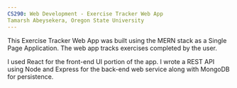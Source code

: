 ```yaml
---
CS290: Web Development - Exercise Tracker Web App
Tamarsh Abeysekera, Oregon State University
---
```


This Exercise Tracker Web App was built using the MERN stack as a Single Page Application.
The web app tracks exercises completed by the user.

I used React for the front-end UI portion of the app. 
I wrote a REST API using Node and Express for the back-end web service along with MongoDB for persistence.
